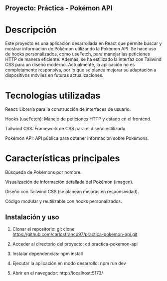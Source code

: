 ## Proyecto: Práctica - Pokémon API

# Descripción

Este proyecto es una aplicación desarrollada en React que permite buscar y mostrar información de Pokémon utilizando la Pokémon API. Se hace uso de hooks personalizados, como useFetch, para manejar las peticiones HTTP de manera eficiente. Además, se ha estilizado la interfaz con Tailwind CSS para un diseño moderno. Actualmente, la aplicación no es completamente responsiva, por lo que se planea mejorar su adaptación a dispositivos móviles en futuras actualizaciones.

# Tecnologías utilizadas

React: Librería para la construcción de interfaces de usuario.

Hooks (useFetch): Manejo de peticiones HTTP y estado en el frontend.

Tailwind CSS: Framework de CSS para el diseño estilizado.

Pokémon API: API pública para obtener información sobre Pokémons.

# Características principales

Búsqueda de Pokémons por nombre.

Visualización de información detallada del Pokémon (imagen).

Diseño con Tailwind CSS (se planean mejoras en responsividad).

Código modular y reutilizable con hooks personalizados.

## Instalación y uso

1. Clonar el repositorio:
git clone https://github.com/carlosfranco97/practica-pokemon-api.git

2. Acceder al directorio del proyecto:
cd practica-pokemon-api

3. Instalar dependencias:
npm install

4. Ejecutar la aplicación en modo desarrollo:
npm run dev

5. Abrir en el navegador: http://localhost:5173/